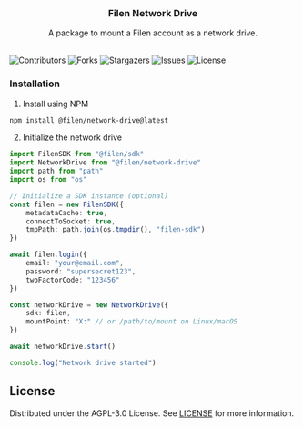 <br/>
<p align="center">
  <h3 align="center">Filen Network Drive</h3>

  <p align="center">
    A package to mount a Filen account as a network drive.
    <br/>
    <br/>
  </p>
</p>

![Contributors](https://img.shields.io/github/contributors/FilenCloudDienste/filen-network-drive?color=dark-green) ![Forks](https://img.shields.io/github/forks/FilenCloudDienste/filen-network-drive?style=social) ![Stargazers](https://img.shields.io/github/stars/FilenCloudDienste/filen-network-drive?style=social) ![Issues](https://img.shields.io/github/issues/FilenCloudDienste/filen-network-drive) ![License](https://img.shields.io/github/license/FilenCloudDienste/filen-network-drive)

### Installation

1. Install using NPM

```sh
npm install @filen/network-drive@latest
```

2. Initialize the network drive

```typescript
import FilenSDK from "@filen/sdk"
import NetworkDrive from "@filen/network-drive"
import path from "path"
import os from "os"

// Initialize a SDK instance (optional)
const filen = new FilenSDK({
	metadataCache: true,
	connectToSocket: true,
	tmpPath: path.join(os.tmpdir(), "filen-sdk")
})

await filen.login({
	email: "your@email.com",
	password: "supersecret123",
	twoFactorCode: "123456"
})

const networkDrive = new NetworkDrive({
	sdk: filen,
	mountPoint: "X:" // or /path/to/mount on Linux/macOS
})

await networkDrive.start()

console.log("Network drive started")
```

## License

Distributed under the AGPL-3.0 License. See [LICENSE](https://github.com/FilenCloudDienste/filen-network-drive/blob/main/LICENSE.md) for more information.
